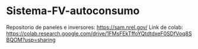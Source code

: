 # Sistema-FV-autoconsumo

Repositorio de paneles e inversores: https://sam.nrel.gov/
Link de colab: https://colab.research.google.com/drive/1FMsFEkTffoYQtdtdxeF0SDfVoq8SBQOM?usp=sharing 

